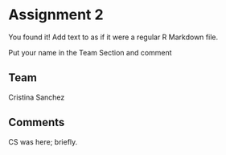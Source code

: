 # Assignment 2

You found it!  Add text to as if it were a regular R Markdown file.

Put your name in the Team Section and comment

## Team
Cristina Sanchez

## Comments
CS was here; briefly.

